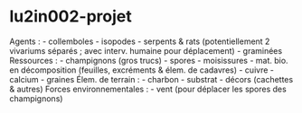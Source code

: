# lu2in002-projet
Agents :
	- collemboles
	- isopodes
	- serpents & rats (potentiellement 2 vivariums séparés ; avec interv. humaine pour déplacement)
	- graminées
Ressources :
	- champignons (gros trucs)
	- spores
	- moisissures
	- mat. bio. en décomposition (feuilles, excréments & élem. de cadavres)
	- cuivre
	- calcium
	- graines
Élem. de terrain :
	- charbon
	- substrat
	- décors (cachettes & autres)
Forces environnementales :
	- vent (pour déplacer les spores des champignons)
